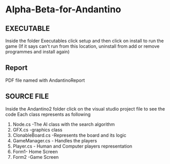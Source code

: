 # Alpha-Beta-for-Andantino

## EXECUTABLE

Inside the folder Executables click setup and then click on install to run the game
(If it says can't run from this location, uninstall from add or remove programmes and install again)


## Report

PDF file named with AndantinoReport


## SOURCE FILE
Inside the Andantino2 folder click on the visual studio project file to see the code
Each class represents as following
1. Node.cs -The AI class with the search algorithm
2. GFX.cs -graphics class
3. ClonableBoard.cs -Represents the board and its logic
4. GameManager.cs - Handles the players
5. Player.cs - Human and Computer players representation
6. Form1- Home Screen
7. Form2 -Game Screen

